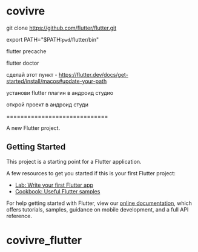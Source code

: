 
# covivre

git clone https://github.com/flutter/flutter.git

export PATH="$PATH:`pwd`/flutter/bin"

flutter precache

 flutter doctor

сделай этот пункт -  https://flutter.dev/docs/get-started/install/macos#update-your-path

установи flutter плагин в андроид студио

открой проект в андроид студи

=============================


A new Flutter project.

## Getting Started

This project is a starting point for a Flutter application.

A few resources to get you started if this is your first Flutter project:

- [Lab: Write your first Flutter app](https://flutter.dev/docs/get-started/codelab)
- [Cookbook: Useful Flutter samples](https://flutter.dev/docs/cookbook)

For help getting started with Flutter, view our
[online documentation](https://flutter.dev/docs), which offers tutorials,
samples, guidance on mobile development, and a full API reference.
# covivre_flutter
